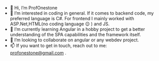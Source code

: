 - 👋 Hi, I’m ProfOnestone
- 👀 I’m interested in coding in general. If it comes to backend code, my preferred language is C#. For frontend I mainly worked with ASP.Net,HTML(no coding language 😉 ) and JS.
- 🌱 I’m currently learning Angular in a hobby project to get a better understanding of the SPA capabilities and the framework itself.
- 💞️ I’m looking to collaborate on angular or any webdev project.
- 📫 If you want to get in touch, reach out to me: profonestone@gmail.com .

<!---
dotnetnomad/dotnetnomad is a ✨ special ✨ repository because its `README.md` (this file) appears on your GitHub profile.
You can click the Preview link to take a look at your changes.
--->
